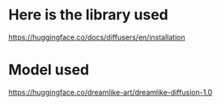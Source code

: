 # Here is the library used

https://huggingface.co/docs/diffusers/en/installation

# Model used

https://huggingface.co/dreamlike-art/dreamlike-diffusion-1.0
